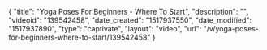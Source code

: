 {
    "title": "Yoga Poses For Beginners - Where To Start",
    "description": "",
    "videoid": "139542458",
    "date_created": "1517937550",
    "date_modified": "1517937890",
    "type": "captivate",
    "layout": "video",
    "url": "\/v\/yoga-poses-for-beginners-where-to-start\/139542458"
}